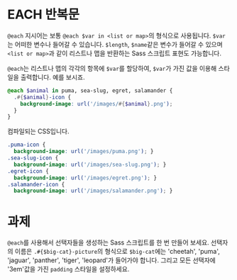 # EACH 반복문

`@each` 지시어는 보통 `@each $var in <list or map>`의 형식으로 사용됩니다. `$var`는 어떠한 변수나 들어갈 수 있습니다. `$length`, `$name`같은 변수가 들어갈 수 있으며 `<list or map>`과 같이 리스트나 맵을 반환하는 Sass 스크립트 표현도 가능합니다.

`@each`는 리스트나 맵의 각각의 항목에 `$var`를 할당하여, `$var`가 가진 값을 이용해 스타일을 출력합니다. 예를 보시죠.

```scss
@each $animal in puma, sea-slug, egret, salamander {
  .#{$animal}-icon {
    background-image: url('/images/#{$animal}.png');
  }
}
```

컴파일되는 CSS입니다.

```css
.puma-icon {
  background-image: url('/images/puma.png'); }
.sea-slug-icon {
  background-image: url('/images/sea-slug.png'); }
.egret-icon {
  background-image: url('/images/egret.png'); }
.salamander-icon {
  background-image: url('/images/salamander.png'); }
```

# 과제

`@each`를 사용해서 선택자들을 생성하는 Sass 스크립트를 한 번 만들어 보세요. 선택자의 이름은 `.#{$big-cat}-picture`의 형식으로 `$big-cat`에는 'cheetah', 'puma', 'jaguar', 'panther', 'tiger', 'leopard'가 들어가야 합니다. 그리고 모든 선택자에 '3em'값을 가진 `padding` 스타일을 설정하세요.

